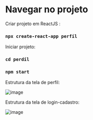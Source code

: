 # Navegar no projeto

Criar projeto em ReactJS :
### `npx create-react-app perfil`

Iniciar projeto:
### `cd perdil`
### `npm start`

Estrutura da tela de perfil:

![image](https://github.com/user-attachments/assets/b0644a74-97b4-408f-a1af-0c03b1b3d1ea)

Estrutura da tela de login-cadastro:

![image](https://github.com/user-attachments/assets/2fd7745b-3284-4fe4-bae9-1d8ec91c5eff)







